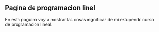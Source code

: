 ## Pagina de programacion linel
En esta paguina voy a mostrar las cosas mgnificas de mi estupendo curso de programacion lineal.
